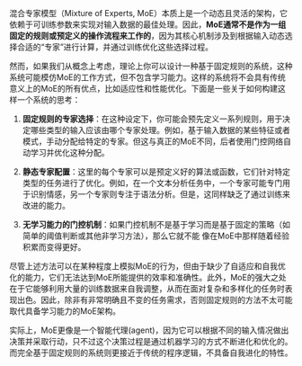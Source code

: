 
混合专家模型（Mixture of Experts, MoE）本质上是一个动态且灵活的架构，它依赖于可训练参数来实现对输入数据的最佳处理。因此，**MoE通常不是作为一组固定的规则或预定义的操作流程来工作的**，因为其核心机制涉及到根据输入动态选择合适的“专家”进行计算，并通过训练优化这些选择过程。

然而，如果我们从概念上考虑，理论上你可以设计一种基于固定规则的系统，这种系统可能模仿MoE的工作方式，但不包含学习能力。这样的系统将不会具有传统意义上的MoE的所有优点，比如适应性和性能优化。下面是一些关于如何构建这样一个系统的思考：

1. **固定规则的专家选择**：在这种设定下，你可能会预先定义一系列规则，用于决定哪些类型的输入应该由哪个专家处理。例如，基于输入数据的某些特征或者模式，手动分配给特定的专家。但这与真正的MoE不同，后者使用门控网络自动学习并优化这种分配。
    
2. **静态专家配置**：这里的每个专家可以是预定义好的算法或函数，它们针对特定类型的任务进行了优化。例如，在一个文本分析任务中，一个专家可能专门用于识别情感，另一个专家则专注于语法分析。但是，这同样缺乏了通过训练来改进的能力。
    
3. **无学习能力的门控机制**：如果门控机制不是基于学习而是基于固定的策略（如简单的阈值判断或其他非学习方法），那么它就不能                      像在MoE中那样随着经验积累而变得更好。
    

尽管上述方法可以在某种程度上模拟MoE的行为，但由于缺少了自适应和自我优化的能力，它们无法达到MoE所能提供的效率和准确性。此外，MoE的强大之处在于它能够利用大量的训练数据来自我调整，从而在面对复杂和多样化的任务时表现出色。因此，除非有非常明确且不变的任务需求，否则固定规则的方法不太可能取代具备学习能力的MoE架构。

实际上，MoE更像是一个智能代理(agent)，因为它可以根据不同的输入情况做出决策并采取行动，只不过这个决策过程是通过机器学习的方式不断进化和优化的。而完全基于固定规则的系统则更接近于传统的程序逻辑，不具备自我进化的特性。